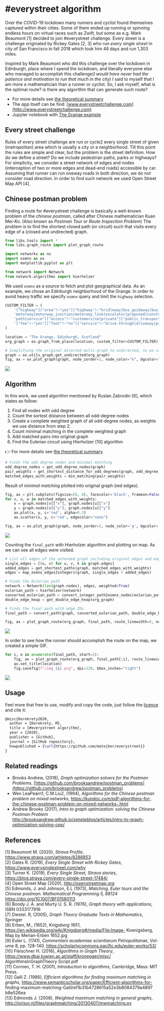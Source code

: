 # \#everystreet algorithm

Over the COVID-19 lockdown many runners and cyclist found themselves captured 
within their cities. Some of them ended up running or spinning endless hours 
on virtual races such as Zwift, but some as e.g. Mark Beaumont [1] decided to 
join #everystreet challenge. Every street is a challenge originated by Rickey 
Gates [2, 3] who run _every single street_ in city of San Francisco in fall 2018 
which took him 46 days and run 1,303 miles.

Inspired by Mark Beaumont who did this challenge over the lockdown in Edinburgh, 
place where I spend the lockdown, and literally everyone else who managed to 
accomplish this challenge(_I would have never had the patience and motivation to 
run that much in the city_) 
I said to myself that I am more a mathematician than a runner or cyclist. So, I ask
myself, what is the optimal route? is there any algorithm that can generate such route?

 - For more details see [the theoretical summary](./everystreet_algorithm.pdf)
 - The _app_ itself can be find: [www.everystreetchallenge.com](http://www.everystreetchallenge.com)
 - Jupyter notebook with [The Grange example](./everystreet.ipynb)

## Every street challenge
Rules of every street challenge are run or cycle2 every single street of given 
(metropolitan) area which is usually a city or a neighborhood. Till this point
the rules are simple and clear, but the problem is the street definition. How 
do we define a street? Do we include pedestrian paths, parks or highways? For 
simplicity, we consider a street network of edges and nodes (interception of 
two or more edges and dead-end roads) accessible by car. Assuming that runner 
can run oneway roads in both direction, we do not consider road direction. 
In order to find such network we used Open Street Map API [4].

## Chinese postman problem

Finding a route for #everystreet challenge is basically a well-known
problem of the *chinese postman*, called after Chinese mathematician Kuan
Mei-Ko. (Also known as *Postman Tour* or *Route Inspection Problem*) The
problem is to find the shortest closed path (or circuit) such that
visits every edge of a (closed and undirected) graph.

```python
from libs.tools import *
from libs.graph_route import plot_graph_route

import networkx as nx
import osmnx as ox
import matplotlib.pyplot as plt

from network import Network
from network.algorithms import hierholzer
```

We used `osmnx` as a source to fetch and plot geographical data. As an example, 
we chose an Edinburgh neighborhood of the Grange. In order to avoid heavy traffic
we specify `osmnx` query and limit the `highway` selection.

```python
CUSTOM_FILTER = (
    '["highway"]["area"!~"yes"]["highway"!~"bridleway|bus_guideway|bus_stop|construction|cycleway|elevator|footway|'
    'motorway|motorway_junction|motorway_link|escalator|proposed|construction|platform|raceway|rest_area|'
    'path|service"]["access"!~"customers|no|private"]["public_transport"!~"platform"]'
    '["fee"!~"yes"]["foot"!~"no"]["service"!~"drive-through|driveway|parking_aisle"]["toll"!~"yes"]'
)

location = "The Grange, Edinburgh, Scotland"
org_graph = ox.graph_from_place(location, custom_filter=CUSTOM_FILTER)

# Simplifying the original directed multi-graph to undirected, so we can go both ways in one way streets
graph = ox.utils_graph.get_undirected(org_graph)
fig, ax = ox.plot_graph(graph, node_zorder=2, node_color="k", bgcolor="w")
```

![](docs/output_3_0.png)


## Algorithm

In this work, we used algorithm mentioned by Ruslan Zabrodin [6], which
states as follow:  

1.  Find all nodes with odd degree  
2.  Count the sortest distance between all odd-degree nodes  
3.  Create a complete weighted graph of all odd-degree nodes, as weights we use distance from step 2.  
4.  Count minimal matching in the complete weighted graph
5.  Add matched pairs into original graph   
6.  Find the Eulerian circuit using Hierholzer [10] algorithm  

👉 For more details see [the theoretical summary](./everystreet_algorithm.pdf).

```python
# Finds the odd degree nodes and minimal matching
odd_degree_nodes = get_odd_degree_nodes(graph)
pair_weights = get_shortest_distance_for_odd_degrees(graph, odd_degree_nodes)
matched_edges_with_weights = min_matching(pair_weights)
```
Result of *minimal matching* plotted into original graph (red edges).

```python
fig, ax = plt.subplots(figsize=(8, 8), facecolor='black', frameon=False)
for v, u, w in matched_edges_with_weights:
    x = graph.nodes[v]["x"], graph.nodes[u]["x"]
    y = graph.nodes[v]["y"], graph.nodes[u]["y"]
    ax.plot(x, y, c='red', alpha=0.3)
    ax.scatter(x, y, c='red', edgecolor="none")

fig, ax = ox.plot_graph(graph, node_zorder=2, node_color='g', bgcolor='k', ax=ax)
```

![](docs/output_7_0.png)

Counting the `final_path` with Hierholzer algorithm and plotting on
map. As we can see all edges were visited.

```python
# List all edges of the extended graph including original edges and edges from minimal matching
single_edges = [(u, v) for u, v, k in graph.edges]
added_edges = get_shortest_paths(graph, matched_edges_with_weights)
edges = map_osmnx_edges2integers(graph, single_edges + added_edges)

# Finds the Eulerian path
network = Network(len(graph.nodes), edges, weighted=True)
eulerian_path = hierholzer(network)
converted_eulerian_path = convert_integer_path2osmnx_nodes(eulerian_path, graph.nodes())
double_edge_heap = get_double_edge_heap(org_graph)

# Finds the final path with edge IDs
final_path = convert_path(graph, converted_eulerian_path, double_edge_heap)

fig, ax = plot_graph_route(org_graph, final_path, route_linewidth=6, node_size=0, bgcolor="w", route_alpha=0.2, route_color="w")```
```

![](docs/output_9_0.png)

In order to see how the *runner* should accomplish the route on the map,
we created a simple GIF.

```python
for i, e in enumerate(final_path, start=1):
    fig, ax = plot_graph_route(org_graph, final_path[:i], route_linewidth=6, node_size=0, bgcolor="w", route_alpha=0.2)
    ax.set_title(location)
    fig.savefig(f"/img_{i}.png", dpi=120, bbox_inches="tight")
```

![](docs/everystreet_grange.gif)


## Usage
Feel more that free to use, modify and copy the code, just follow the [licence](./LICENSE.txt) and cite it:

```tex
@misc{Kerekrety2020,
  author = {Kerekrety, M},
  title = {#everystreet algorithm},
  year = {2020},
  publisher = {GitHub},
  journal = {GitHub repository},
  howpublished = {\url{https://github.com/matejker/everystreet}}
}
```

## Related readings

-  Brooks Andrew, (2018), _Graph optimization solvers for the Postman Problems_, 
   [https://github.com/brooksandrew/postman_problems](https://github.com/brooksandrew/postman_problems)
-  Wen LeaPearn1, C.M.Liu2, (1994), _Algorithms for the Chinese postman problem on mixed networks_,
   https://kundoc.com/pdf-algorithms-for-the-chinese-postman-problem-on-mixed-networks-.html
-  Andrew Brooks (2017), _Intro to graph optimization: solving the Chinese Postman Problem_
   http://brooksandrew.github.io/simpleblog/articles/intro-to-graph-optimization-solving-cpp/

## References
[1] Beaumont M. (2020), _Strava Profile_, https://www.strava.com/athletes/8288853  
[2] Gates R. (2019), _Every Single Street with Rickey Gates_, https://www.everysinglestreet.com/why  
[3] Turner K. (2019), _Every Single Street, Strava stories_, https://blog.strava.com/every-single-street-17484/  
[4] Open Street Map (2020), http://openstreetmap.org  
[5] Edmonds, J. and Johnson, E.L (1973), _Matching, Euler tours and the Chinese postman. Mathematical Programming 5, 88124_ 
https://doi.org/10.1007/BF01580113  
[6] Bondy J. A. and Murty U. S. R. (1976), _Graph theory with applications_, ISBN 0333177916  
[7] Diestel. R, (2005), _Graph Theory Graduate Texts in Mathematics_, Springer  
[8] Erben, M., (1652), _Knigsberg 1651_, https://en.wikipedia.org/wiki/Knigsberg#/media/File:Image- Koenigsberg, 
Map by Merian-Erben 1652.jpg  
[9] Euler L. (1741), _Commentarii academiae scientiarum Petropolitanae_, Vol- ume 8, pp. 128-140. 
https://scholarlycommons.pacific.edu/euler-works/53/  
[10] Fleischner H. (2016), _Algorithms in Graph Theory_, https://www.dbai.tuwien.ac.at/staff/kronegger/misc/ AlgorithmsInGraphTheory Script.pdf   
[11] Cormen, T. H. (2001), _Introduction to algorithms_, Cambridge, Mass: MIT Press.  
[12] Galil Z. (1986), _Efficient algorithms for finding maximum matching in graphs_, 
https://www.semanticscholar.org/paper/Efficient-algorithms-for- finding-maximum-matching-Galil/ef1b31b4728615a52e3b8084379a4897 b8e526ea   
[13] Edmonds J. (2008), _Weighted maximum matching in general graphs_, 
http://jorisvr.nl/files/graphmatching/20130407/mwmatching.py  
